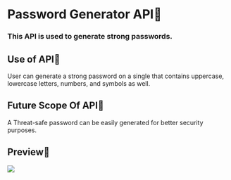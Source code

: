 <h1>Password Generator API🌟</h1>
<h3>This API is used to generate strong passwords.</h3>
<h2>Use of API👀</h2>
<p>User can generate a strong password on a single that contains uppercase, lowercase letters, numbers, and symbols as well.</p>
<h2>Future Scope Of API📌</h2>
<p>A Threat-safe password can be easily generated for better security purposes.</p>
<h2>Preview🤩</h2>
<img src="https://github.com/dhruvishavaghani/demo/assets/109460833/74fb24e3-f501-4b9c-b4a4-0d7459ecdc27">

